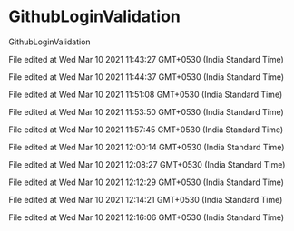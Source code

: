 # GithubLoginValidation
GithubLoginValidation
 
File edited at Wed Mar 10 2021 11:43:27 GMT+0530 (India Standard Time)
 
File edited at Wed Mar 10 2021 11:44:37 GMT+0530 (India Standard Time)
 
File edited at Wed Mar 10 2021 11:51:08 GMT+0530 (India Standard Time)
 
File edited at Wed Mar 10 2021 11:53:50 GMT+0530 (India Standard Time)
 
File edited at Wed Mar 10 2021 11:57:45 GMT+0530 (India Standard Time)
 
File edited at Wed Mar 10 2021 12:00:14 GMT+0530 (India Standard Time)
 
File edited at Wed Mar 10 2021 12:08:27 GMT+0530 (India Standard Time)
 
File edited at Wed Mar 10 2021 12:12:29 GMT+0530 (India Standard Time)
 
File edited at Wed Mar 10 2021 12:14:21 GMT+0530 (India Standard Time)
 
File edited at Wed Mar 10 2021 12:16:06 GMT+0530 (India Standard Time)
